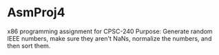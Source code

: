 # AsmProj4

x86 programming assignment for CPSC-240
Purpose: Generate random IEEE numbers, make sure they aren't NaNs, normalize the numbers, and then sort them. 
